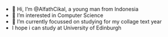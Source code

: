 - 👋 Hi, I’m @AlfathCikal, a young man from Indonesia
- 👀 I’m interested in Computer Science
- 🌱 I’m currently focussed on studying for my collage text year
- I hope i can study at University of Edinburgh


<!---
AlfathCikal/AlfathCikal is a ✨ special ✨ repository because its `README.md` (this file) appears on your GitHub profile.
You can click the Preview link to take a look at your changes.
--->
